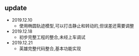 ## update
- 2019.12.10
    - 使用椭圆轨迹模型,可以打击静止和转动的,但误差还需要调整
- 2019.12.18
    - 初步完整工程的整合,未经上车调试
- 2019.12.21
    - 英雄完整代码整合,基本功能实现
